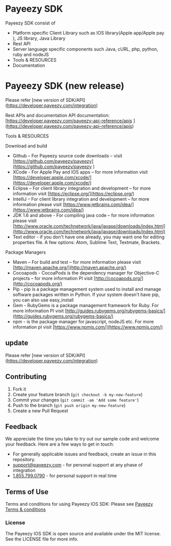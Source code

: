 # Payeezy SDK 

Payeezy SDK consist of 
*	Platform specific Client Library such as IOS library(Apple app/Apple pay ), JS library, Java Library 
*	Rest API 
*	Server language specific components such Java, cURL, php, python, ruby and  nodeJS 
*	Tools & RESOURCES
*	Documentation 

# Payeezy SDK (new release)
Please refer [new version of SDK/API] (https://developer.payeezy.com/integration)

Rest APIs and documentation
API documentation: [https://developer.payeezy.com/payeezy-api-reference/apis ] (https://developer.payeezy.com/payeezy-api-reference/apis)

Tools & RESOURCES

Download and build 
*	Github – For Payeezy source code downloads – visit [https://github.com/payeezy/payeezy](https://github.com/payeezy/payeezy )
*	XCode -  For Apple Pay and IOS apps – for more information visit [https://developer.apple.com/xcode/](https://developer.apple.com/xcode/) 
*	Eclipse – For client library integration and development  – for more information visit [https://eclipse.org/](https://eclipse.org/)
*	IntelliJ – For client library integration and development – for more information please visit [https://www.jetbrains.com/idea/](https://www.jetbrains.com/idea/)
*	JDK 1.6 and above  - For compiling java code – for more information please visit [http://www.oracle.com/technetwork/java/javase/downloads/index.html](http://www.oracle.com/technetwork/java/javase/downloads/index.html)
*	Text editor - if you don't have one already, you may want one for editing properties file. A few options: Atom, Sublime Text, Textmate, Brackets.

Package Managers

*	Maven – For build and test – for more information please visit [http://maven.apache.org/](http://maven.apache.org/)
*	Cocoapods - CocoaPods is the dependency manager for Objective-C projects – for more information Pl visit [http://cocoapods.org/](http://cocoapods.org/)
*	Pip - pip is a package management system used to install and manage software packages written in Python. If your system doesn't have pip, you can also use easy_install 
*	Gem - RubyGems is a package management framework for Ruby. For more information Pl visit  [http://guides.rubygems.org/rubygems-basics/](http://guides.rubygems.org/rubygems-basics/)
*	npm - is the package manager for javascript, nodeJS etc. For more information pl visit [https://www.npmjs.com/](https://www.npmjs.com/) 

## update
Please refer [new version of SDK/API] (https://developer.payeezy.com/integration)

## Contributing

1. Fork it 
2. Create your feature branch (`git checkout -b my-new-feature`)
3. Commit your changes (`git commit -am 'Add some feature'`)
4. Push to the branch (`git push origin my-new-feature`)
5. Create a new Pull Request  

## Feedback
We appreciate the time you take to try out our sample code and welcome your feedback. 
Here are a few ways to get in touch:
* For generally applicable issues and feedback, create an issue in this repository.
* support@payeezy.com - for personal support at any phase of integration
* [1.855.799.0790](tel:+18557990790)  - for personal support in real time 

## Terms of Use

Terms and conditions for using Payeezy IOS SDK: Please see [Payeezy Terms & conditions](https://developer.payeezy.com/terms-use)
 
### License
The Payeezy IOS SDK is open source and available under the MIT license. See the LICENSE file for more info.
